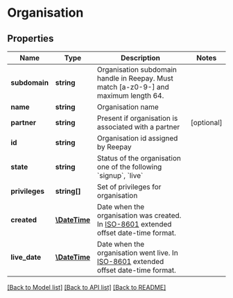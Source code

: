# Organisation

## Properties
Name | Type | Description | Notes
------------ | ------------- | ------------- | -------------
**subdomain** | **string** | Organisation subdomain handle in Reepay. Must match [a-z0-9-] and maximum length 64. | 
**name** | **string** | Organisation name | 
**partner** | **string** | Present if organisation is associated with a partner | [optional] 
**id** | **string** | Organisation id assigned by Reepay | 
**state** | **string** | Status of the organisation one of the following &#x60;signup&#x60;, &#x60;live&#x60; | 
**privileges** | **string[]** | Set of privileges for organisation | 
**created** | [**\DateTime**](\DateTime.md) | Date when the organisation was created. In [ISO-8601](http://en.wikipedia.org/wiki/ISO_8601) extended offset date-time format. | 
**live_date** | [**\DateTime**](\DateTime.md) | Date when the organisation went live. In [ISO-8601](http://en.wikipedia.org/wiki/ISO_8601) extended offset date-time format. | 

[[Back to Model list]](../../README.md#documentation-for-models) [[Back to API list]](../../README.md#documentation-for-api-endpoints) [[Back to README]](../../README.md)

